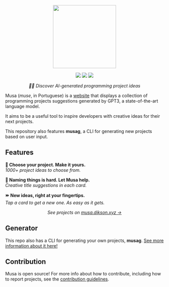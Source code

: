 <div align="center">
  <p>
    <a href="https://musa.dikson.xyz">
    <img src="https://user-images.githubusercontent.com/49994083/168507729-4ecca925-fe72-47ff-bedf-6705e2b60112.png" height="200px">
    </a>
  </p>
  
  <div>
    <img src="https://img.shields.io/github/license/facebook/react?color=fcf&style=flat-square">
    <img src="https://img.shields.io/github/stars/facebook/react?color=fcf&style=flat-square"> <!-- edit this later -->
    <img src="https://img.shields.io/github/followers/diksown?color=fcf&label=follow%20%40diksown&logo=github&style=flat-square">
  </div>
  
  <i>🧞‍♀️ Discover AI-generated programming project ideas</i>
</div>

Musa (_muse_, in Portuguese) is a <a href="https://musa.dikson.xyz">website</a> that displays a collection of programming projects suggestions generated by GPT3, a state-of-the-art language model.

It aims to be a useful tool to inspire developers with creative ideas for their next projects.

This repository also features **musag**, a CLI for generating new projects based on user input.

## Features

<b>🔮 Choose your project. Make it yours.</b>  
<i>1000+ project ideas to choose from.</i>

<b>🛟 Naming things is hard. Let Musa help.</b>  
<i>Creative title suggestions in each card.</i>

<b>⏩ New ideas, right at your fingertips.</b>  
<i>Tap a card to get a new one. As easy as it gets.</i>

<p align="center"><i>See projects on <a href="https://musa.dikson.xyz">musa.dikson.xyz →</a></i></p>

## Generator

This repo also has a CLI for generating your own projects, **musag**. [See more information about it here!](https://github.com/diksown/musa/blob/main/musag/README.md)

## Contribution

Musa is open source! For more info about how to contribute, including how to report projects, see the [contribution guidelines](https://github.com/diksown/musa/blob/main/docs/CONTRIBUTING.md).
